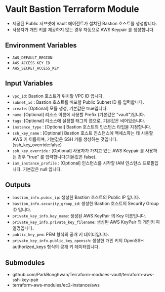 # Vault Bastion Terraform Module

- 제공된 Public 서브넷에 Vault 에이전트가 설치된 Bastion 호스트를 생성합니다.
- 사용자가 개인 키를 제공하지 않는 경우 자동으로 AWS Keypair 를 생성합니다.

## Environment Variables

- `AWS_DEFAULT_REGION`
- `AWS_ACCESS_KEY_ID`
- `AWS_SECRET_ACCESS_KEY`

## Input Variables

- `vpc_id`:  Bastion 호스트가 위치할 VPC ID 입니다.
- `subnet_id` : Bastion 호스트를 배포할 Public Subnet ID 를 입력합니다.
- `create`: [Optional] 모듈 생성, 기본값은 true입니다.
- `name`: [Optional] 리소스 이름에 사용할 Prefix (기본값은 "vault")입니다.
- `tags`: [Optional] 리소스에 설정할 태그의 맵으로, 기본값은 비어있습니다.
- `instance_type` :  [Optional] Bastion 호스트의 인스턴스 타입을 지정합니다.
- `ssh_key_name` :  [Optional] Bastion 호스트 인스턴스에 액세스하는 데 사용할 AWS 키 이름이며, 기본값은 SSH 키를 생성하는 것입니다. (ssh_key_override:false)
- `ssh_key_override` :  [Optional] 사용자가 가지고 있는 AWS Keypair 를 사용하는 경우 "true" 를 입력합니다(기본값은 false).
- `iam_instance_profile` :  [Optional] 인스턴스를 시작할 IAM 인스턴스 프로필입니다. 기본값은 null 입니다.

## Outputs

- `bastion_info.pubic_ip`: 생성한 Bastion 호스트의 Public IP 입니다.
- `bastion_info.security_group_id`: 생성한 Bastion 호스트의 Security Group ID 입니다.
- `private_key_info.key_name`:  생성된 AWS KeyPair 의 Key 이름입니다.
- `private_key_info.private_key_filename`: 생성된 AWS KeyPair 의 개인키 파일명입니다.
- `public_key_pem`: PEM 형식의 공개 키 데이터입니다.
- `private_key_info.public_key_openssh`: 생성한 개인 키의 OpenSSH authorized_keys 형식의 공개 키 데이터입니다.  

## Submodules

- github.com/ParkBonghwan/Terraform-modules-vault/terraform-aws-ssh-key-pair
- terraform-aws-modules/ec2-instance/aws